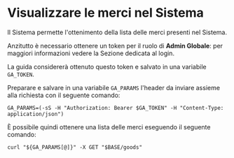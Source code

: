 # Visualizzare le merci nel Sistema

Il Sistema permette l'ottenimento della lista delle merci presenti nel Sistema.

Anzitutto è necessario ottenere un token per il ruolo di **Admin Globale**: per maggiori informazioni vedere la Sezione dedicata al login.

La guida considererà ottenuto questo token e salvato in una variabile `GA_TOKEN`.

Preparare e salvare in una variabile `GA_PARAMS` l'header da inviare assieme alla richiesta con il seguente comando:

`GA_PARAMS=(-sS -H "Authorization: Bearer $GA_TOKEN" -H "Content-Type: application/json")`

È possibile quindi ottenere una lista delle merci eseguendo il seguente comando:

`curl "${GA_PARAMS[@]}" -X GET "$BASE/goods"`
